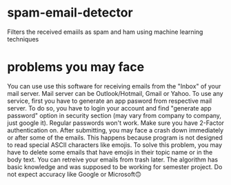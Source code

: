 # spam-email-detector
 Filters the received emaiils as spam and ham using machine learning techniques

# problems you may face
 You can use use this software for receiving emails from the "Inbox" of your mail server. Mail server can be Outlook/Hotmail, Gmail or Yahoo. 
 To use any service, first you have to generate an app pasword from respective mail server. To do so, you have to login 
 your account and find "generate app password" option in security section (may vary from company to company, just google it). Regular passwords won't work. Make sure you have 2-Factor authentication on.
 After submitting, you may face a crash down immediately or after some of the emails. This happens because program is not designed to read special ASCII characters like emojis. To solve this problem, you may have to delete some emails that have emojis in their topic name or in the body text. You can retreive your emails from trash later.
 The algorithm has basic knowledge and was supposed to be working for semester project. Do not expect accuracy like Google or Microsoft🙃

